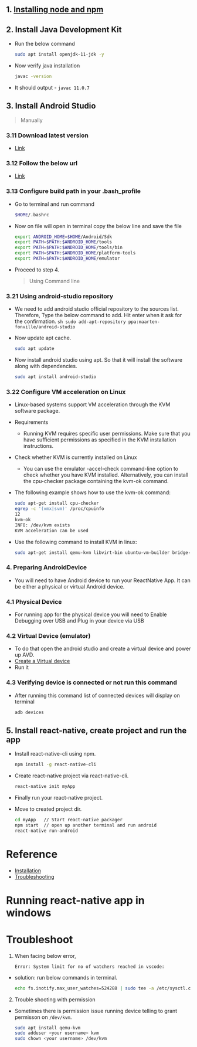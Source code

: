 ## 1. [Installing node and npm](https://tap.ibhubs.in/revision/node-setup/)

## 2. Install Java Development Kit

- Run the below command
  ```sh
  sudo apt install openjdk-11-jdk -y
  ```
- Now verify java installation
  ```sh
  javac -version
  ```
- It should output - `javac 11.0.7`

## 3. Install Android Studio

> Manually

### 3.11 Download latest version

- [Link](https://developer.android.com/studio)

### 3.12 Follow the below url

- [Link](https://developer.android.com/studio/install#linux)

### 3.13 Configure build path in your .bash_profile

- Go to terminal and run command

  ```sh
  $HOME/.bashrc
  ```

- Now on file will open in terminal copy the below line and save the file

  ```sh
  export ANDROID_HOME=$HOME/Android/Sdk
  export PATH=$PATH:$ANDROID_HOME/tools
  export PATH=$PATH:$ANDROID_HOME/tools/bin
  export PATH=$PATH:$ANDROID_HOME/platform-tools
  export PATH=$PATH:$ANDROID_HOME/emulator
  ```

- Proceed to step 4.
  > Using Command line

### 3.21 Using android-studio repository

- We need to add android studio official repository to the sources list. Therefore, Type the below command to add.
  Hit enter when it ask for the confirmation.
  `sh sudo add-apt-repository ppa:maarten-fonville/android-studio`
- Now update apt cache.
  ```sh
  sudo apt update
  ```
- Now install android studio using apt. So that it will install the software along with dependencies.

  ```sh
  sudo apt install android-studio
  ```

### 3.22 Configure VM acceleration on Linux

- Linux-based systems support VM acceleration through the KVM software package.
- Requirements
  - Running KVM requires specific user permissions. Make sure that you have sufficient permissions as specified in the KVM installation instructions.
- Check whether KVM is currently installed on Linux

  - You can use the emulator -accel-check command-line option to check whether you have KVM installed. Alternatively, you can install the cpu-checker package containing the kvm-ok command.

- The following example shows how to use the kvm-ok command:

  ```sh
  sudo apt-get install cpu-checker
  egrep -c '(vmx|svm)' /proc/cpuinfo
  12
  kvm-ok
  INFO: /dev/kvm exists
  KVM acceleration can be used
  ```

- Use the following command to install KVM in linux:

  ```sh
  sudo apt-get install qemu-kvm libvirt-bin ubuntu-vm-builder bridge-utils ia32-libs-multiarch
  ```

### 4. Preparing AndroidDevice

- You will need to have Android device to run your ReactNative App. It can be either a physical or virtual Android device.

### 4.1 Physical Device

- For running app for the physical device you will need to Enable Debugging over USB and Plug in your device via USB

### 4.2 Virtual Device (emulator)

- To do that open the android studio and create a virtual device and power up AVD.
- [Create a Virtual device](https://developer.android.com/studio/run/managing-avds)
- Run it

### 4.3 Verifying device is connected or not run this command

- After running this command list of connected devices will display on terminal

  ```sh
  adb devices
  ```

## 5. Install react-native, create project and run the app

- Install react-native-cli using npm.

  ```sh
  npm install -g react-native-cli
  ```

- Create react-native project via react-native-cli.

  ```sh
  react-native init myApp
  ```

- Finally run your react-native project.

- Move to created project dir.
  ```sh
  cd myApp   // Start react-native packager
  npm start  // open up another terminal and run android
  react-native run-android
  ```

# Reference

- [Installation](https://www.krizna.com/ubuntu/install-android-studio-ubuntu-20-04)
- [Troubleshooting](https://medium.com/dooboolab/running-react-native-app-in-ubuntu-18-04-7d1db4ac7518)

# Running react-native app in windows

# Troubleshoot

1. When facing below error,
   ```
   Error: System limit for no of watchers reached in vscode:
   ```

- solution: run below commands in terminal.

  ```sh
  echo fs.inotify.max_user_watches=524288 | sudo tee -a /etc/sysctl.conf && sudo sysctl -p
  ```

2. Trouble shooting with permission

- Sometimes there is permission issue running device telling to
  grant permisson on `/dev/kvm`.

  ```sh
  sudo apt install qemu-kvm
  sudo adduser <your username> kvm
  sudo chown <your username> /dev/kvm
  ```
